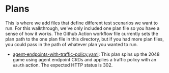 # Plans

This is where we add files that define different test scenarios we want to run. For this walkthrough, we've only included one plan file so you have a sense of how it works. The Github Action workflow file currently sets the plan path to the one plan file in this directory, but if you had more plan files, you could pass in the path of whatever plan you wanted to run.

- [agent-endpoints-with-traffic-policy.yaml](./agent-endpoints-with-traffic-policy.yaml): This plan spins up the 2048 game using agent endpoint CRDs and applies a traffic policy with an `oauth` action. The expected HTTP status is 302.
